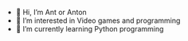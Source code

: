 - 👋 Hi, I’m Ant or Anton
- 👀 I’m interested in Video games and programming
- 🌱 I’m currently learning Python programming
